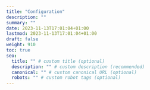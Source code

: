 ```yaml
---
title: "Configuration"
description: ""
summary: ""
date: 2023-11-13T17:01:04+01:00
lastmod: 2023-11-13T17:01:04+01:00
draft: false
weight: 910
toc: true
seo:
  title: "" # custom title (optional)
  description: "" # custom description (recommended)
  canonical: "" # custom canonical URL (optional)
  robots: "" # custom robot tags (optional)
---
```

